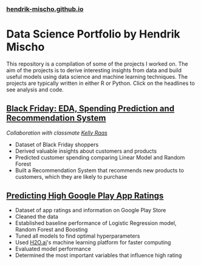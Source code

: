 ### [hendrik-mischo.github.io](https://hendrik-mischo.github.io)
# Data Science Portfolio by Hendrik Mischo
This repository is a compilation of some of the projects I worked on. The aim of the projects is to derive interesting insights from data and build useful models using data science and machine learning techniques. The projects are typically written in either R or Python. Click on the headlines to see analysis and code.

## [Black Friday: EDA, Spending Prediction and Recommendation System](https://hendrik-mischo.github.io/Projects/Black_Friday/Black_Friday.html)
*Collaboration with classmate [Kelly Raas](https://github.com/kellyraas)*
- Dataset of Black Friday shoppers
- Derived valuable insights about customers and products
- Predicted customer spending comparing Linear Model and Random Forest
- Built a Recommendation System that recommends new products to customers, which they are likely to purchase

## [Predicting High Google Play App Ratings](https://hendrik-mischo.github.io/Projects/Google_Apps/Google_Apps.html)
- Dataset of app ratings and information on Google Play Store 
- Cleaned the data
- Established baseline performance of Logistic Regression model, Random Forest and Boosting
- Tuned all models to find optimal hyperparameters
- Used [H2O.ai](https://www.h2o.ai/)'s machine learning platform for faster computing
- Evaluated model performance
- Determined the most important variables that influence high rating


